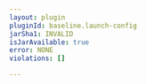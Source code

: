 ```yaml
---
layout: plugin
pluginId: baseline.launch-config
jarSha1: INVALID
isJarAvailable: true
error: NONE
violations: []

---
```

